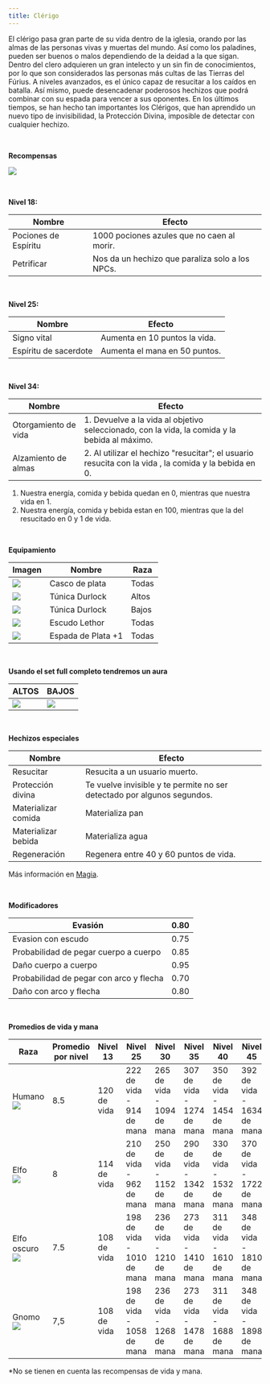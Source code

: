 ```yaml
---
title: Clérigo
---
```


El clérigo pasa gran parte de su vida dentro de la iglesia, orando por las almas de las personas vivas y muertas del mundo. Así como los paladines, pueden ser buenos o malos dependiendo de la deidad a la que sigan. Dentro del clero adquieren un gran intelecto y un sin fin de conocimientos, por lo que son considerados las personas más cultas de las Tierras del Fúrius. A niveles avanzados, es el único capaz de resucitar a los caídos en batalla. Así mismo, puede desencadenar poderosos hechizos que podrá combinar con su espada para vencer a sus oponentes. En los últimos tiempos, se han hecho tan importantes los Clérigos, que han aprendido un nuevo tipo de invisibilidad, la Protección Divina, imposible de detectar con cualquier hechizo.

<br />

**Recompensas**

![](images/luchador/clerigo.PNG)

<br />

**Nivel 18:**

| **Nombre** | **Efecto** |
| --- | --- |
| Pociones de Espíritu | 1000 pociones azules que no caen al morir. |
| Petrificar | Nos da un hechizo que paraliza solo a los NPCs. |

<br />

**Nivel 25:**

| **Nombre** | **Efecto** |
| --- | --- |
| Signo vital | Aumenta en 10 puntos la vida. |
| Espíritu de sacerdote | Aumenta el mana en 50 puntos. |

<br />

**Nivel 34:**

| **Nombre** | **Efecto** |
| --- | --- |
| Otorgamiento de vida | 1\. Devuelve a la vida al objetivo seleccionado, con la vida, la comida y la bebida al máximo. |
| Alzamiento de almas | 2\. Al utilizar el hechizo "resucitar"; el usuario resucita con la vida , la comida y la bebida en 0. |

1. Nuestra energía, comida y bebida quedan en 0, mientras que nuestra vida en 1.  
2. Nuestra energía, comida y bebida estan en 100, mientras que la del resucitado en 0 y 1 de vida.

<br />

**Equipamiento**

| **Imagen** | **Nombre** | **Raza** |
| --- | --- | --- |
| ![](images/luchador/clero/131.png) | Casco de plata | Todas |
| ![](images/luchador/clero/10229.jpg) | Túnica Durlock | Altos |
| ![](images/luchador/clero/10229.jpg) | Túnica Durlock | Bajos |
| ![](images/luchador/clero/101.png) | Escudo Lethor | Todas |
| ![](images/luchador/clero/Plata1.png) | Espada de Plata +1 | Todas |

<br />

**Usando el set full completo tendremos un aura**

| ALTOS | BAJOS |
| --- | --- |
| ![](images/fulles/cleroh.png) | ![](images/fulles/clerog.png) |

<br />

**Hechizos especiales**

| **Nombre** | **Efecto** |
| --- | --- |
| Resucitar | Resucita a un usuario muerto. |
| Protección divina | Te vuelve invisible y te permite no ser detectado por algunos segundos. |
| Materializar comida | Materializa pan |
| Materializar bebida | Materializa agua |
| Regeneración | Regenera entre 40 y 60 puntos de vida. |

Más información en [Magia](/magia).

<br />

**Modificadores**

| Evasión | 0.80 |
| --- | --- |
| Evasion con escudo | 0.75 |
| Probabilidad de pegar cuerpo a cuerpo | 0.85 |
| Daño cuerpo a cuerpo | 0.95 |
| Probabilidad de pegar con arco y flecha | 0.70 |
| Daño con arco y flecha | 0.80 |

<br />

**Promedios de vida y mana**

| **Raza** | **Promedio por nivel** | **Nivel 13** | **Nivel 25** | **Nivel 30** | **Nivel 35** | **Nivel 40** | **Nivel 45** |
| --- | --- | --- | --- | --- | --- | --- | --- |
| Humano  <br>![](images/razas/cara_humano.png) | 8.5 | 120 de vida | 222 de vida - 914 de mana | 265 de vida - 1094 de mana | 307 de vida - 1274 de mana | 350 de vida - 1454 de mana | 392 de vida - 1634 de mana |
| Elfo  <br>![](images/razas/cara_elfo.png) | 8   | 114 de vida | 210 de vida - 962 de mana | 250 de vida - 1152 de mana | 290 de vida - 1342 de mana | 330 de vida - 1532 de mana | 370 de vida - 1722 de mana |
| Elfo oscuro  <br>![](images/razas/cara_elfooscuro.png) | 7.5 | 108 de vida | 198 de vida - 1010 de mana | 236 de vida - 1210 de mana | 273 de vida - 1410 de mana | 311 de vida - 1610 de mana | 348 de vida - 1810 de mana |
| Gnomo  <br>![](images/razas/cara_gnomo.png) | 7,5 | 108 de vida | 198 de vida - 1058 de mana | 236 de vida - 1268 de mana | 273 de vida - 1478 de mana | 311 de vida - 1688 de mana | 348 de vida - 1898 de mana |

*No se tienen en cuenta las recompensas de vida y mana.